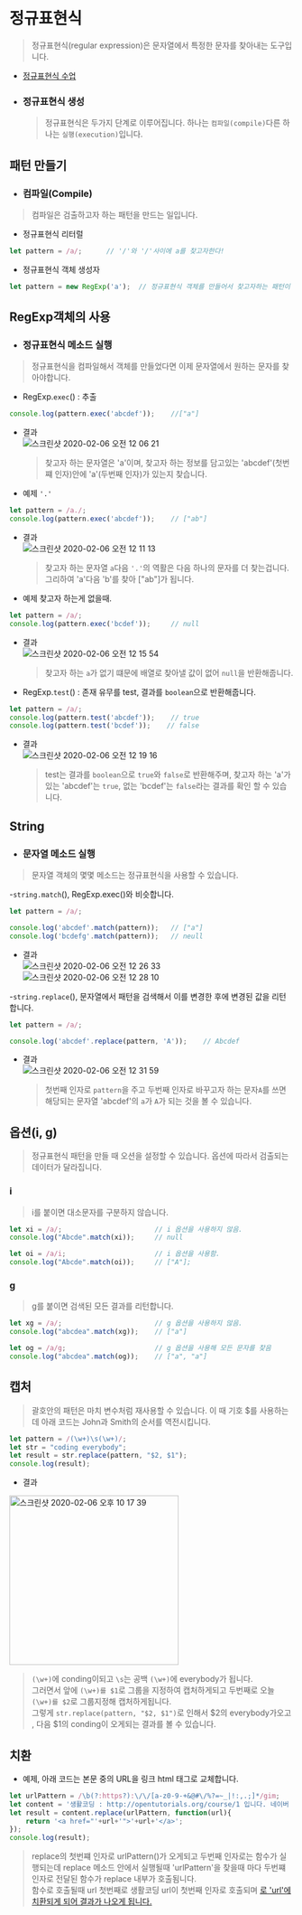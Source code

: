 # 정규표현식
> 정규표현식(regular expression)은 문자열에서 특정한 문자를 찾아내는 도구입니다.  

 - [정규표현식 수업](https://opentutorials.org/course/909/5142)
 - ### 정규표현식 생성
    > 정규표현식은 두가지 단계로 이루어집니다. 하나는 `컴파일(compile)`다른 하나는 `실행(execution)`입니다.

## 패턴 만들기
- ### 컴파일(Compile)
> 컴파일은 검출하고자 하는 패턴을 만드는 일입니다.
- 정규표현식 리터럴
```js
let pattern = /a/;      // '/'와 '/'사이에 a를 찾고자한다!
```
- 정규표현식 객체 생성자
```js
let pattern = new RegExp('a');  // 정규표현식 객체를 만들어서 찾고자하는 패턴이 a다 라는 것.
```

## RegExp객체의 사용
- ### 정규표현식 메소드 실행
> 정규표현식을 컴파일해서 객체를 만들었다면 이제 문자열에서 원하는 문자를 찾아야합니다.

- RegExp.`exec`() : 추출
```js
console.log(pattern.exec('abcdef'));    //["a"]
```
- 결과  
![스크린샷 2020-02-06 오전 12 06 21](https://user-images.githubusercontent.com/29330085/73853707-aa5f4d00-4874-11ea-9035-17ac301a2406.png)  

    > 찾고자 하는 문자열은 'a'이며, 찾고자 하는 정보를 담고있는 'abcdef'(첫번쨰 인자)안에 'a'(두번째 인자)가 있는지 찾습니다.

- 예제 `'.'`
```js
let pattern = /a./;
console.log(pattern.exec('abcdef'));    // ["ab"]
```
- 결과  
![스크린샷 2020-02-06 오전 12 11 13](https://user-images.githubusercontent.com/29330085/73854263-923bfd80-4875-11ea-98f2-45271ad3c60b.png)
    > 찾고자 하는 문자열 `a`다음 `'.'`의 역활은 다음 하나의 문자를 더 찾는겁니다. 그리하여 'a'다음 'b'를 찾아 ["ab"]가 됩니다.

- 예제 찾고자 하는게 없을때.
```js
let pattern = /a/;
console.log(pattern.exec('bcdef'));     // null
```
- 결과  
![스크린샷 2020-02-06 오전 12 15 54](https://user-images.githubusercontent.com/29330085/73854451-ed6df000-4875-11ea-9b88-cee25a7ec01e.png)
    > 찾고자 하는 `a`가 없기 떄문에 배열로 찾아낼 값이 없어 `null`을 반환해줍니다.

- RegExp.`test`() : 존재 유무를 test, 결과를 `boolean`으로 반환해줍니다.
```js
let pattern = /a/;
console.log(pattern.test('abcdef'));    // true
console.log(pattern.test('bcdef'));    // false
```
- 결과  
![스크린샷 2020-02-06 오전 12 19 16](https://user-images.githubusercontent.com/29330085/73854748-535a7780-4876-11ea-97da-934679f05e9c.png)
    > test는 결과를 `boolean`으로 `true`와 `false`로 반환해주며, 찾고자 하는 'a'가 있는 'abcdef'는 `true`, 없는 'bcdef'는 `false`라는 결과를 확인 할 수 있습니다.


## String
- ### 문자열 메소드 실행
> 문자열 객체의 몇몇 메소드는 정규표현식을 사용할 수 있습니다.  

-`string.match`(), RegExp.exec()와 비슷합니다.
```js
let pattern = /a/;

console.log('abcdef'.match(pattern));   // ["a"]
console.log('bcdefg'.match(pattern));   // neull
```
- 결과  
![스크린샷 2020-02-06 오전 12 26 33](https://user-images.githubusercontent.com/29330085/73855473-76d1f200-4877-11ea-9d36-74ccdfad7d9a.png)![스크린샷 2020-02-06 오전 12 28 10](https://user-images.githubusercontent.com/29330085/73855560-9406c080-4877-11ea-8222-c89f591c520f.png)

-`string.replace`(), 문자열에서 패턴을 검색해서 이를 변경한 후에 변경된 값을 리턴합니다.
```js
let pattern = /a/;

console.log('abcdef'.replace(pattern, 'A'));    // Abcdef
```
- 결과  
![스크린샷 2020-02-06 오전 12 31 59](https://user-images.githubusercontent.com/29330085/73855934-198a7080-4878-11ea-9997-6eadc52930d8.png)  
    > 첫번째 인자로 `pattern`을 주고 두번째 인자로 바꾸고자 하는 문자`A`를 쓰면 해당되는 문자열 'abcdef'의 `a`가 `A`가 되는 것을 볼 수 있습니다.


## 옵션(i, g)
> 정규표현식 패턴을 만들 때 오션을 설정할 수 있습니다. 옵션에 따라서 검출되는 데이터가 달라집니다.

### i
> i를 붙이면 대소문자를 구분하지 않습니다.
```js
let xi = /a/;                       // i 옵션을 사용하지 않음.
console.log("Abcde".match(xi));     // null

let oi = /a/i;                      // i 옵션을 사용함.
console.log("Abcde".match(oi));     // ["A"];
```

### g
> g를 붙이면 검색된 모든 결과를 리턴합니다.
```js
let xg = /a/;                       // g 옵션을 사용하지 않음.
console.log("abcdea".match(xg));    // ["a"]

let og = /a/g;                      // g 옵션을 사용해 모든 문자를 찾음
console.log("abcdea".match(og));    // ["a", "a"]
```

## 캡처
> 괄호안의 패턴은 마치 변수처럼 재사용할 수 있습니다. 이 때 기호 $를 사용하는데 아래 코드는 John과 Smith의 순서를 역전시킵니다.

```js
let pattern = /(\w+)\s(\w+)/;
let str = "coding everybody";
let result = str.replace(pattern, "$2, $1");
console.log(result);
```
- 결과  
<img width="300" alt="스크린샷 2020-02-06 오후 10 17 39" src="https://user-images.githubusercontent.com/29330085/73940278-82ccbb00-492e-11ea-87d4-32ec7e761327.png">  

> `(\w+)`에 conding이되고 `\s`는 공백 `(\w+)`에 everybody가 됩니다.  
그러면서 앞에 `(\w+)를 $1`로 그룹을 지정하여 캡처하게되고 두번째로 오늘 `(\w+)를 $2`로 그룹지정해 캡처하게됩니다.  
그렇게 `str.replace(pattern, "$2, $1")`로 인해서 $2의 everybody가오고 , 다음 $1의 conding이 오게되는 결과를 볼 수 있습니다.




## 치환
- 예제, 아래 코드는 본문 중의 URL을 링크 html 태그로 교체합니다.
```js
let urlPattern = /\b(?:https?):\/\/[a-z0-9-+&@#\/%?=~_|!:,.;]*/gim;
let content = '생활코딩 : http://opentutorials.org/course/1 입니다. 네이버 : http://naver.com입니다.'
let result = content.replace(urlPattern, function(url){
    return '<a href="'+url+'">'+url+'</a>';
});
console.log(result);
```
> replace의 첫번쨰 인자로 urlPattern()가 오게되고 두번째 인자로는 함수가 실행되는데 replace 메소드 안에서 실행될때 'urlPattern'을 찾을때 마다 두번쨰 인자로 전달된 함수가 replace 내부가 호출됨니다.  
함수로 호출될때 url 첫번째로 생활코딩 url이 첫번째 인자로 호출되며 <a href="url">로 'url'에 치환되게 되어 결과가 나오게 됩니다.
